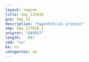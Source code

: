 ```yaml
---
layout: smgene
title: Smp_137810
grp: Smp_13
description: "hypothetical protein"
smp: Smp_137810.1
uniprot: "G4VGS7"
length:   807
cdd: "ns"
kk: ns
categories: sm
---
```

